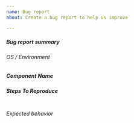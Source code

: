 ```yaml
---
name: Bug report
about: Create a bug report to help us improve

---
```


<!--- Verify first that your issue is not already reported on GitHub -->
<!--- Also test if the latest release and devel branch are affected too -->

##### Bug report summary
<!-- A clear and concise description of what the bug is. -->

###### OS / Environment
<!--- Provide all relevant information below, e.g. OS distribution, running in container, etc. -->

##### Component Name
<!--- Write the short name of the module or plugin below -->

##### Steps To Reproduce
<!--- Describe exactly how to reproduce the problem, using a minimal test-case -->

<!--- Paste configuration you used between quotes below -->
```yaml

```

<!--- HINT: You can paste gist.github.com links for larger files -->

###### Expected behavior
<!-- A clear and concise description of what you expected to happen. -->
